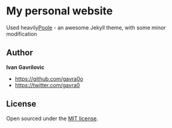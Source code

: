 # My personal website

Used heavily[Poole](https://github.com/poole/poole) - an awesome Jekyll theme, with some minor modification 

## Author

**Ivan Gavrilovic**
- <https://github.com/gavra0o>
- <https://twitter.com/gavra0>


## License

Open sourced under the [MIT license](LICENSE.md).
